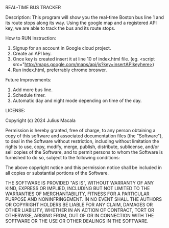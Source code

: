 REAL-TIME BUS TRACKER


Description: 
This program will show you the real-time Boston bus line 1 and its route stops along its way.
Using the google map and a registered API key, we are able to track the bus and its route stops.


How to RUN Instruction: 
1. Signup for an account in Google cloud project.
2. Create an API key.
3. Once key is created insert it at line 10 of index.html file. (eg. <script src="http://maps.google.com/maps/api/js?key=insertAPIkeyhere>)
4. Run index.html, preferrably chrome broswer.


Future Improvements:
1. Add more bus line.
2. Schedule timer.
3. Automatic day and night mode depending on time of the day.


LICENSE:

Copyright (c) 2024 Julius Macala

Permission is hereby granted, free of charge, to any person obtaining a copy of this software and associated documentation files (the "Software"), 
to deal in the Software without restriction, including without limitation the rights to use, copy, modify, merge, publish, distribute, sublicense,
and/or sell copies of the Software, and to permit persons to whom the Software is furnished to do so, subject to the following conditions:

The above copyright notice and this permission notice shall be included in all copies or substantial portions of the Software.

THE SOFTWARE IS PROVIDED "AS IS", WITHOUT WARRANTY OF ANY KIND, EXPRESS OR IMPLIED, INCLUDING BUT NOT LIMITED TO THE WARRANTIES OF MERCHANTABILITY,
FITNESS FOR A PARTICULAR PURPOSE AND NONINFRINGEMENT. IN NO EVENT SHALL THE AUTHORS OR COPYRIGHT HOLDERS BE LIABLE FOR ANY CLAIM, DAMAGES OR OTHER
LIABILITY, WHETHER IN AN ACTION OF CONTRACT, TORT OR OTHERWISE, ARISING FROM, OUT OF OR IN CONNECTION WITH THE SOFTWARE OR THE USE OR OTHER DEALINGS 
IN THE SOFTWARE.
